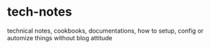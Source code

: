 # tech-notes
technical notes, cookbooks, documentations, how to setup, config or automize things without blog attitude
